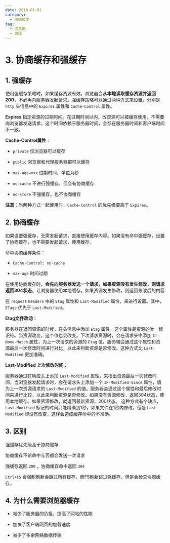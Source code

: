 ```yaml
---
date: 2018-01-01
category:
  - 前端技术
tag:
  - 浏览器
  - 面经
---
```


# 3. 协商缓存和强缓存

## 1. 强缓存

使用强缓存策略时，如果缓存资源有效，浏览器会**从本地读取缓存资源并返回200**，不必再向服务器发起请求。强缓存策略可以通过两种方式来设置，分别是 ``http`` 头信息中的 ```Expires``` 属性和 ```Cache-Control``` 属性。

**Expires** 指定资源的过期时间。在过期时间以内，改资源可以被缓存使用，不需要向浏览器发送请求。这个时间依赖于服务器时间，会存在服务器时间和客户端时间不一致。

**Cache-Control属性**：

- ```private``` 仅浏览器可以缓存

- ```public``` 浏览器和代理服务器都可以缓存

- ```max-age=xxx``` 过期时间，单位为秒

- ```no-cache``` 不进行强缓存，但会有协商缓存

- ```no-store``` 不强缓存，也不协商缓存

**注意**：当两种方式一起使用时，```Cache-Control``` 的优先级要高于 ```Expires```。

## 2. 协商缓存

如果设置强缓存，无需发起请求，直接使用缓存内容。如果没有命中强缓存，设置了协商缓存，也不需要发起请求，使用缓存。

命中协商缓存条件：

- ```Cache-Control: no-cache```

- ```max-age``` 时间过期

在使用协商缓存时，**会先向服务器发送一个请求，如果资源没有发生修改，则请求返回304状态**，让浏览器使用本地缓存。如果资源发生修改，则返回修改后的内容

在 ```request``` ```headers``` 中的 ```Etag``` 属性和 ```Last-Modified``` 属性，来进行设置。其中，```ETage``` 优先于 ```Last-Modified```。

**Etag文件改动**：

服务器在返回资源的时候，在头信息中添加 ```Etag``` 属性，这个属性是资源的唯一标识符。当资源改变，这个值也会改变。下次请求资源时，会在请求头中添加 ```If-None-Match``` 属性，为上一次请求的资源的 ```Etag``` 值。服务端会通过这个属性和资源最后一次修改时间进行对比，以此来判断资源是否修改。这种方式比 ```Last-Modified``` 更加准确。

**Last-Modified 上次修改时间**：

服务器通过在响应头上添加 ```Last-Modified``` 属性，来指出资源最后一次修改时间。当浏览器发起请求时，会在请求头上添加一个 ```IF-Modified-Since``` 属性，值为上一次资源请求的 ```Last-Modified``` 的值。服务器会通过这个属性和最后修改时间来进行比较，以此来判断资源是否修改。如果没有资源修改，返回304状态，使用本地缓存。如果资源修改，就返回最新资源，200状态。
这种方式有个缺点，```Last-Modified``` 标记的时间只能精确到1秒，如果文件在1秒内修改，但是 ```Last-Modified``` 却没有改变，这样会造成缓存命中的不准确。

## 3. 区别

强缓存优先级高于协商缓存

协商缓存不论命中与否都会发送一次请求

强缓存返回 ```200``` ，协商缓存命中返回 ```304```

```Ctrl+F5``` 会强制刷新会跳过所有缓存，而F5刷新跳过强缓存，但是会检查协商缓存。

## 4. 为什么需要浏览器缓存

- 减少了服务器的负担，提高了网站的性能

- 加快了客户端网页的加载速度

- 减少了多余网络数据传输
